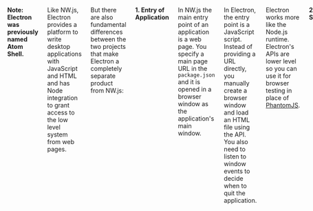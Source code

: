 <div class='ten columns release offset-by-one'>
        
       

        <h1 id="technical-differences-between-electron-and-nw-js-formerly-node-webkit">Diferencias Técnicas con NW.js (anteriormente conocido como node-webkit)</h1>

<p><strong>Note: Electron was previously named Atom Shell.</strong></p>

<p>Like NW.js, Electron provides a platform to write desktop applications
with JavaScript and HTML and has Node integration to grant access to the low
level system from web pages.</p>

<p>But there are also fundamental differences between the two projects that make
Electron a completely separate product from NW.js:</p>

<p><strong>1. Entry of Application</strong></p>

<p>In NW.js the main entry point of an application is a web page. You specify a
main page URL in the <code>package.json</code> and it is opened in a browser window as
the application&#39;s main window.</p>

<p>In Electron, the entry point is a JavaScript script. Instead of
providing a URL directly, you manually create a browser window and load
an HTML file using the API. You also need to listen to window events
to decide when to quit the application.</p>

<p>Electron works more like the Node.js runtime. Electron&#39;s APIs are lower level
so you can use it for browser testing in place of <a href="http://phantomjs.org/">PhantomJS</a>.</p>

<p><strong>2. Build System</strong></p>

<p>In order to avoid the complexity of building all of Chromium, Electron uses <a href="https://github.com/brightray/libchromiumcontent"><code>libchromiumcontent</code></a> to access
Chromium&#39;s Content API. <code>libchromiumcontent</code> is a single shared library that
includes the Chromium Content module and all of its dependencies. Users don&#39;t
need a powerful machine to build Electron.</p>

<p><strong>3. Node Integration</strong></p>

<p>In NW.js, the Node integration in web pages requires patching Chromium to
work, while in Electron we chose a different way to integrate the libuv loop
with each platform&#39;s message loop to avoid hacking Chromium. See the
<a href="../../atom/common/"><code>node_bindings</code></a> code for how that was done.</p>

<p><strong>4. Multi-context</strong></p>

<p>If you are an experienced NW.js user, you should be familiar with the
concept of Node context and web context. These concepts were invented because
of how NW.js was implemented.</p>

<p>By using the <a href="http://strongloop.com/strongblog/whats-new-node-js-v0-12-multiple-context-execution/">multi-context</a>
feature of Node, Electron doesn&#39;t introduce a new JavaScript context in web
pages.</p>


      </div>
